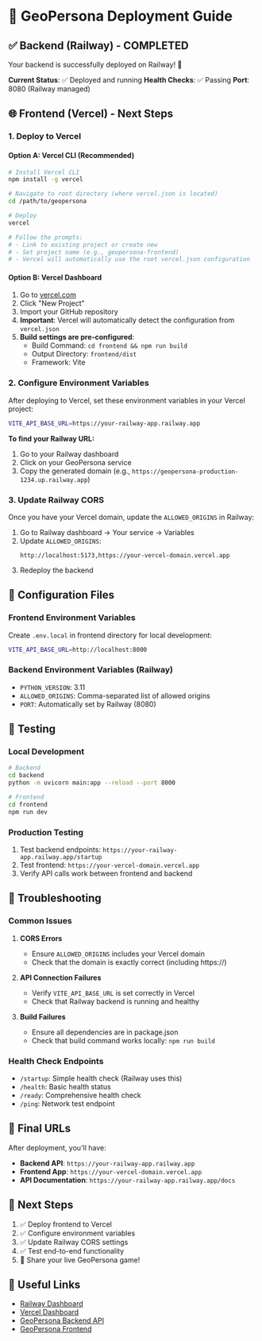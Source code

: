 # 🚀 GeoPersona Deployment Guide

## ✅ Backend (Railway) - COMPLETED
Your backend is successfully deployed on Railway! 🎉

**Current Status**: ✅ Deployed and running
**Health Checks**: ✅ Passing
**Port**: 8080 (Railway managed)

## 🌐 Frontend (Vercel) - Next Steps

### 1. Deploy to Vercel

#### Option A: Vercel CLI (Recommended)
```bash
# Install Vercel CLI
npm install -g vercel

# Navigate to root directory (where vercel.json is located)
cd /path/to/geopersona

# Deploy
vercel

# Follow the prompts:
# - Link to existing project or create new
# - Set project name (e.g., geopersona-frontend)
# - Vercel will automatically use the root vercel.json configuration
```

#### Option B: Vercel Dashboard
1. Go to [vercel.com](https://vercel.com)
2. Click "New Project"
3. Import your GitHub repository
4. **Important**: Vercel will automatically detect the configuration from `vercel.json`
5. **Build settings are pre-configured**:
   - Build Command: `cd frontend && npm run build`
   - Output Directory: `frontend/dist`
   - Framework: Vite

### 2. Configure Environment Variables

After deploying to Vercel, set these environment variables in your Vercel project:

```bash
VITE_API_BASE_URL=https://your-railway-app.railway.app
```

**To find your Railway URL:**
1. Go to your Railway dashboard
2. Click on your GeoPersona service
3. Copy the generated domain (e.g., `https://geopersona-production-1234.up.railway.app`)

### 3. Update Railway CORS

Once you have your Vercel domain, update the `ALLOWED_ORIGINS` in Railway:

1. Go to Railway dashboard → Your service → Variables
2. Update `ALLOWED_ORIGINS`:
   ```
   http://localhost:5173,https://your-vercel-domain.vercel.app
   ```
3. Redeploy the backend

## 🔧 Configuration Files

### Frontend Environment Variables
Create `.env.local` in frontend directory for local development:
```bash
VITE_API_BASE_URL=http://localhost:8000
```

### Backend Environment Variables (Railway)
- `PYTHON_VERSION`: 3.11
- `ALLOWED_ORIGINS`: Comma-separated list of allowed origins
- `PORT`: Automatically set by Railway (8080)

## 🧪 Testing

### Local Development
```bash
# Backend
cd backend
python -m uvicorn main:app --reload --port 8000

# Frontend
cd frontend
npm run dev
```

### Production Testing
1. Test backend endpoints: `https://your-railway-app.railway.app/startup`
2. Test frontend: `https://your-vercel-domain.vercel.app`
3. Verify API calls work between frontend and backend

## 🚨 Troubleshooting

### Common Issues

1. **CORS Errors**
   - Ensure `ALLOWED_ORIGINS` includes your Vercel domain
   - Check that the domain is exactly correct (including https://)

2. **API Connection Failures**
   - Verify `VITE_API_BASE_URL` is set correctly in Vercel
   - Check that Railway backend is running and healthy

3. **Build Failures**
   - Ensure all dependencies are in package.json
   - Check that build command works locally: `npm run build`

### Health Check Endpoints
- `/startup`: Simple health check (Railway uses this)
- `/health`: Basic health status
- `/ready`: Comprehensive health check
- `/ping`: Network test endpoint

## 📱 Final URLs

After deployment, you'll have:
- **Backend API**: `https://your-railway-app.railway.app`
- **Frontend App**: `https://your-vercel-domain.vercel.app`
- **API Documentation**: `https://your-railway-app.railway.app/docs`

## 🎯 Next Steps

1. ✅ Deploy frontend to Vercel
2. ✅ Configure environment variables
3. ✅ Update Railway CORS settings
4. ✅ Test end-to-end functionality
5. 🎉 Share your live GeoPersona game!

## 🔗 Useful Links

- [Railway Dashboard](https://railway.app/dashboard)
- [Vercel Dashboard](https://vercel.com/dashboard)
- [GeoPersona Backend API](https://your-railway-app.railway.app)
- [GeoPersona Frontend](https://your-vercel-domain.vercel.app)
